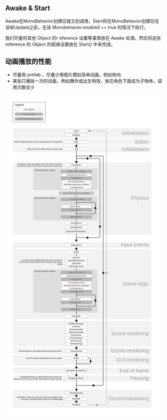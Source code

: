 ## Awake & Start

Awake在MonoBehavior创建后就立刻调用，Start将在MonoBehavior创建后在该帧Update之前，在该 Monobehavior.enabled == true 的情况下执行。

我们尽量将其他 Object 的r eference 设置等事情放在 Awake 处理。然后将这些 reference 的 Object 的赋值设置放在 Start() 中来完成。

## 动画播放的性能

- 尽量用 prefab ，尽量少用图片模拟简单动画，例如转向
- 某些只播放一次的动画，例如爆炸或出生特效，放在角色下面成为子物体，调用次数会少













![img](performance.assets/monobehaviour_flowchart.svg)